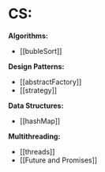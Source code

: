# **CS:**

**Algorithms:**
- [[bubleSort]]

**Design Patterns:**
- [[abstractFactory]]
- [[strategy]]

**Data Structures:**
- [[hashMap]]

**Multithreading:**
- [[threads]]
- [[Future and Promises]]